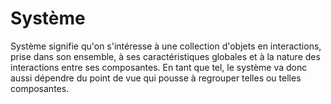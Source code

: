 # Système

Système signifie qu'on s'intéresse à une collection d'objets en interactions, prise dans son ensemble, à ses caractéristiques globales et à la nature des interactions entre ses composantes. En tant que tel, le système va donc aussi dépendre du point de vue qui pousse à regrouper telles ou telles composantes.
